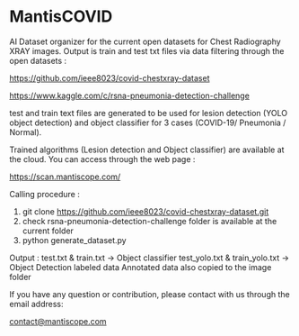 # MantisCOVID
AI Dataset organizer for the current open datasets for Chest Radiography XRAY images.
Output is train and test txt files via data filtering through the open datasets :

https://github.com/ieee8023/covid-chestxray-dataset

https://www.kaggle.com/c/rsna-pneumonia-detection-challenge

test and train text files are generated to be used for lesion detection (YOLO object detection) and object classifier for 3 cases (COVID-19/ Pneumonia / Normal).

Trained algorithms (Lesion detection and Object classifier) are available at the cloud. You can access through the web page :

https://scan.mantiscope.com/

Calling procedure :

1. git clone https://github.com/ieee8023/covid-chestxray-dataset.git
2. check rsna-pneumonia-detection-challenge folder is available at the current folder
3. python generate_dataset.py

Output : test.txt & train.txt  -> Object classifier
	 test_yolo.txt & train_yolo.txt -> Object Detection labeled data
	 Annotated data also copied to the image folder

If you have any question or contribution, please contact with us through the email address:

contact@mantiscope.com

